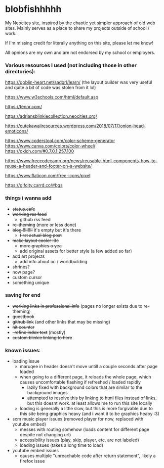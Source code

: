 # blobfishhhhh

My Neocites site, inspired by the chaotic yet simpler approach of old web sites.  Mainly serves as a place to share my projects outside of school / work.

If I'm missing credit for literally anything on this site, please let me know!

All opnions are my own and are not endorsed by my school or employers.

### Various resources I used (not including those in other directories):

https://goblin-heart.net/sadgrl/learn/
(the layout builder was very useful and quite a bit of code was stolen from it lol)

https://www.w3schools.com/html/default.asp 

https://tenor.com/

https://adriansblinkiecollection.neocities.org/

https://cutekawaiiresources.wordpress.com/2018/07/17/onion-head-emoticons/

https://www.coderstool.com/color-scheme-generator
https://www.canva.com/colors/color-wheel/
https://oklch.com/#0.7,0.1,257,100 

https://www.freecodecamp.org/news/reusable-html-components-how-to-reuse-a-header-and-footer-on-a-website/

https://www.flaticon.com/free-icons/pixel

https://gifcity.carrd.co/#bgs 

### things i wanna add
- ~~status.cafe~~
- ~~working rss feed~~
    - github rss feed
- ~~re-theming~~ (more or less done)
- ~~blog !!!!!!!!~~ it's empty but it's there
    - ~~first actual blog post~~
- ~~make layout cooler :3c~~
    - ~~more graphics o yea~~
    - add original assets for better style (a few added so far)
- add art projects
    - add info about oc / worldbuilding
- shrines?
- now page?
- custom cursor
- something unique

### saving for end
- ~~working links in professional info~~ (pages no longer exists due to re-theming)
- ~~guestbook~~
- ~~github link~~ (and other links that may be missing)
- ~~hit counter~~
- ~~-refine index text~~ (mostly)
- ~~custom blinkie linking to here~~

### known issues:
- loading issue
    - maruqee in header doesn't move untill a couple seconds after page loaded
    - when going to a different page, it reloads the whole page, which causes uncomfortable flashing if refreshed / loaded rapidly
        - lazily fixed with background colors that are similar to the background images     
        - attempted to resolve this by linking to html files instead of links, but this doesnt work. at least allows me to run this site locally
    - loading is generally a little slow, but this is more forgivable due to this site being graphics heavy (and i want it to be graphics heaby :3)
- scm music player issues (removed player for now, replaced with youtube embed)
    - messes with routing somehow (loads content for different page despite not changing url)
    - accessibility issues (play, skip, player, etc. are not labeled)
    - loading issues (takes a long time to load)
- youtube embed issues
    - causes multiple "unreachable code after return statement", likely a firefox issue
